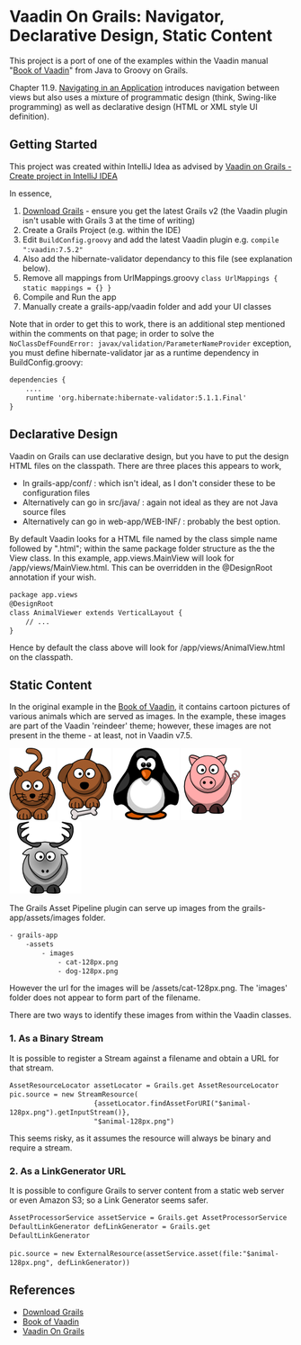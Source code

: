 # Vaadin On Grails: Navigator, Declarative Design, Static Content
This project is a port of one of the examples within the Vaadin manual "[Book of Vaadin](https://vaadin.com/book/)" from
Java to Groovy on Grails.

Chapter 11.9. [Navigating in an Application](https://vaadin.com/book/-/page/advanced.navigator.html) introduces 
navigation between views but also uses a mixture of programmatic design (think, Swing-like programming) as well as 
declarative design (HTML or XML style UI definition).

## Getting Started
This project was created within IntelliJ Idea as advised by [Vaadin on Grails - Create project in IntelliJ IDEA](https://vaadin.com/wiki/-/wiki/Main/Vaadin%20on%20Grails%20-%20Create%20project%20in%20IntelliJ%20IDEA)

In essence,

1. [Download Grails](https://grails.org/download.html) - ensure you get the latest Grails v2 
   (the Vaadin plugin isn't usable with Grails 3 at the time of writing)
2. Create a Grails Project (e.g. within the IDE)
3. Edit `BuildConfig.groovy` and add the latest Vaadin plugin e.g. `compile ":vaadin:7.5.2"`
4. Also add the hibernate-validator dependancy to this file (see explanation below).
5. Remove all mappings from UrlMappings.groovy `class UrlMappings { static mappings = {} }`
6. Compile and Run the app
7. Manually create a grails-app/vaadin folder and add your UI classes


Note that in order to get this to work, there is an additional step mentioned within the comments on that page; 
in order to solve the `NoClassDefFoundError: javax/validation/ParameterNameProvider` exception, you must define 
hibernate-validator jar as a runtime dependency in BuildConfig.groovy:
                                                                                                         
    dependencies {
        ....
        runtime 'org.hibernate:hibernate-validator:5.1.1.Final'
    }

## Declarative Design
Vaadin on Grails can use declarative design, but you have to put the design HTML files on the classpath.
There are three places this appears to work,

 * In grails-app/conf/ : which isn't ideal, as I don't consider these to be configuration files
 * Alternatively can go in src/java/ : again not ideal as they are not Java source files
 * Alternatively can go in web-app/WEB-INF/ : probably the best option.
 
By default Vaadin looks for a HTML file named by the class simple name followed by ".html"; within the same package 
folder structure as the the View class.  In this example, app.views.MainView will look for /app/views/MainView.html.
This can be overridden in the @DesignRoot annotation if your wish.

    package app.views
    @DesignRoot
    class AnimalViewer extends VerticalLayout {
        // ...
    }

Hence by default the class above will look for /app/views/AnimalView.html on the classpath.

## Static Content
In the original example in the [Book of Vaadin](https://vaadin.com/book/), it contains cartoon pictures of various
animals which are served as images.  In the example, these images are part of the Vaadin 'reindeer' theme; however,
these images are not present in the theme - at least, not in Vaadin v7.5.

![cat-128px.png](grails-app/assets/images/cat-128px.png)
![dog-128px.png](grails-app/assets/images/dog-128px.png)
![penguin-128px.png](grails-app/assets/images/penguin-128px.png)
![pig-128px.png](grails-app/assets/images/pig-128px.png)
![reindeer-128px.png](grails-app/assets/images/reindeer-128px.png)

The Grails Asset Pipeline plugin can serve up images from the grails-app/assets/images folder.  

    - grails-app
        -assets
            - images
                - cat-128px.png
                - dog-128px.png
            
However the url for the images will be /assets/cat-128px.png.  The 'images' folder does not appear to form part of the
filename.

There are two ways to identify these images from within the Vaadin classes.


### 1. As a Binary Stream
It is possible to register a Stream against a filename and obtain a URL for that stream.

    AssetResourceLocator assetLocator = Grails.get AssetResourceLocator
    pic.source = new StreamResource(
                         {assetLocator.findAssetForURI("$animal-128px.png").getInputStream()}, 
                         "$animal-128px.png")

This seems risky, as it assumes the resource will always be binary and require a stream. 

### 2. As a LinkGenerator URL
It is possible to configure Grails to server content from a static web server or even Amazon S3; 
so a Link Generator seems safer.

    AssetProcessorService assetService = Grails.get AssetProcessorService
    DefaultLinkGenerator defLinkGenerator = Grails.get DefaultLinkGenerator

    pic.source = new ExternalResource(assetService.asset(file:"$animal-128px.png", defLinkGenerator))

 
 
## References
* [Download Grails](https://grails.org/download.html)
* [Book of Vaadin](https://vaadin.com/book/)
* [Vaadin On Grails](http://vaadinongrails.com)